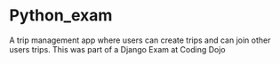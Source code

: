# Python_exam
A trip management app where users can create trips and can join other users trips. This was part of a Django Exam at Coding Dojo
